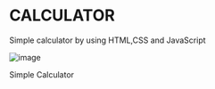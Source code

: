 # CALCULATOR
 Simple calculator by using HTML,CSS and JavaScript



![image](https://user-images.githubusercontent.com/52691060/138810539-581efd66-f047-46bb-9709-0b1c65d5d593.png)

Simple Calculator




